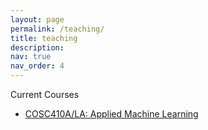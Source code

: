 ```yaml
---
layout: page
permalink: /teaching/
title: teaching
description: 
nav: true
nav_order: 4
---
```


Current Courses

- [COSC410A/LA: Applied Machine Learning](https://forrestdavis.github.io/cosc410/)
